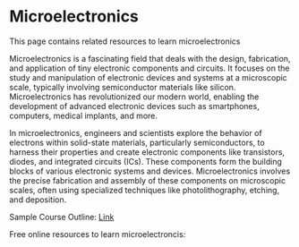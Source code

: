 # Microelectronics
This page contains related resources to learn microelectronics


Microelectronics is a fascinating field that deals with the design, fabrication, and application of tiny electronic components and circuits. 
It focuses on the study and manipulation of electronic devices and systems at a microscopic scale, typically involving semiconductor materials like silicon. 
Microelectronics has revolutionized our modern world, enabling the development of advanced electronic devices such as smartphones, computers, medical implants, and more.

In microelectronics, engineers and scientists explore the behavior of electrons within solid-state materials, particularly semiconductors, to harness their properties and create electronic components like transistors, diodes, and integrated circuits (ICs). These components form the building blocks of various electronic systems and devices. Microelectronics involves the precise fabrication and assembly of these components on microscopic scales, often using specialized techniques like photolithography, etching, and deposition.


Sample Course Outline: [Link](https://github.com/yamiversity/Microelectronics/blob/main/Outline)

Free online resources to learn microelectroncis: 
